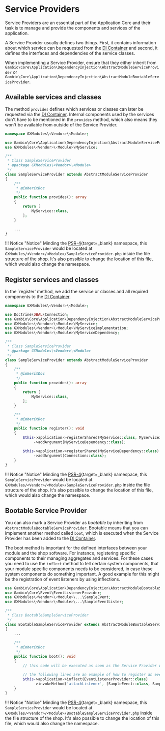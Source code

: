 # Service Providers

Service Providers are an essential part of the Application Core and their task is to manage and provide the components
and services of the application.

A Service Provider usually defines two things. First, it contains information about which service can be requested
from the [DI Container] and second, it defines the interfaces and dependencies of the service classes.

When implementing a Service Provider, ensure that they either inherit from
`Gambio\Core\Application\DependencyInjection\AbstractModuleServiceProvider` or
`Gambio\Core\Application\DependencyInjection\AbstractModuleBootableServiceProvider`.


## Available services and classes

The method `provides` defines which services or classes can later be requested via the [DI Container]. Internal
components used by the services don't have to be mentioned in the `provides` method, which also means they won't be
available from outside of the Service Provider. 

```php
namespace GXModules\<Vendor>\<Module>;

use Gambio\Core\Application\DependencyInjection\AbstractModuleServiceProvider;
use GXModules\<Vendor>\<Module>\MyService;

/**
 * Class SampleServiceProvider
 * @package GXModules\<Vendor>\<Module>
 */
class SampleServiceProvider extends AbstractModuleServiceProvider
{
    /**
     * @inheritDoc
     */
    public function provides(): array
    {
        return [
            MyService::class,
        ];
    }
    
    ...
}
```

!!! Notice "Notice"
    Minding the [PSR-4]{target=_blank} namespace, this `SampleServiceProvider` would be located at
    `GXModules/<Vendor>/<Module>/SampleServiceProvider.php` inside the file structure of the shop.
    It's also possible to change the location of this file, which would also change the namespace.


## Register services and classes

In the `register' method, we add the service or classes and all required components to the [DI Container].


```php
namespace GXModules\<Vendor>\<Module>;

use Doctrine\DBAL\Connection;
use Gambio\Core\Application\DependencyInjection\AbstractModuleServiceProvider;
use GXModules\<Vendor>\<Module>\MyService;
use GXModules\<Vendor>\<Module>\MyServiceImplementation;
use GXModules\<Vendor>\<Module>\MyServiceDependency;

/**
 * Class SampleServiceProvider
 * @package GXModules\<Vendor>\<Module>
 */
class SampleServiceProvider extends AbstractModuleServiceProvider
{
    /**
     * @inheritDoc
     */
    public function provides(): array
    {
        return [
            MyService::class,
        ];
    }

    /**
     * @inheritDoc
     */
    public function register(): void
    {
        $this->application->registerShared(MyService::class, MyServiceImplementation::class)
             ->addArgument(MyServiceDependency::class);
        
        $this->application->registerShared(MyServiceDependency::class)
             ->addArgument(Connection::class);
    }
}
```

!!! Notice "Notice"
    Minding the [PSR-4]{target=_blank} namespace, this `SampleServiceProvider` would be located at
    `GXModules/<Vendor>/<Module>/SampleServiceProvider.php` inside the file structure of the shop.
    It's also possible to change the location of this file, which would also change the namespace.


## Bootable Service Provider

You can also mark a Service Provider as *bootable* by inheriting from `AbstractModuleBootableServiceProvider`.
Bootable means that you can implement another method called `boot`, which is executed when the Service Provider has
been added to the [DI Container].

The boot method is important for the defined interfaces between your module and the shop software. For instance,
registering specific components to their managing aggregates and services. For these cases you need to use the
`inflect` method to tell certain system components, that your module specific components needs to be considered,
in case these system components do something important. A good example for this might be the registration of
event listeners by using inflections.

```php
use Gambio\Core\Application\DependencyInjection\AbstractModuleBootableServiceProvider;
use Gambio\Core\Event\EventListenerProvider;
use GXModules\<Vendor>\<Module>\...\SampleEvent;
use GXModules\<Vendor>\<Module>\...\SampleEventLister;

/**
 * Class BootableSampleServiceProvider
 */
class BootableSampleServiceProvider extends AbstractModuleBootableServiceProvider
{
    ...
    
    /**
     * @inheritDoc
     */
    public function boot(): void
    {
        // this code will be executed as soon as the Service Provider will be registered to the DI Container
        
        // the following lines are an example of how to register an event lister using inflections
        $this->application->inflect(EventListenerProvider::class)
             ->invokeMethod('attachListener', [SampleEvent::class, SampleEventLister::class])
    }
}
```

!!! Notice "Notice"
    Minding the [PSR-4]{target=_blank} namespace, this `SampleServiceProvider` would be located at
    `GXModules/<Vendor>/<Module>/BootableSampleServiceProvider.php` inside the file structure of the shop.
    It's also possible to change the location of this file, which would also change the namespace.



[PSR-4]: https://www.php-fig.org/psr/psr-4/
[DI Container]: ./di-container.md
